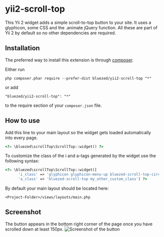 yii2-scroll-top
=====================
This Yii 2 widget adds a simple scroll-to-top button to your site.
It uses a glyphicon, some CSS and the .animate jQuery function. All these are part of Yii 2 by default so no other dependencies are required.

Installation
------------
The preferred way to install this extension is through [composer](http://getcomposer.org/download/).

Either run

```
php composer.phar require --prefer-dist bluezed/yii2-scroll-top "*"
```

or add

```
"bluezed/yii2-scroll-top": "*"
```

to the require section of your `composer.json` file.


How to use
----------
Add this line to your main layout so the widget gets loaded automatically into every page.
```php
<?= \bluezed\scrollTop\ScrollTop::widget() ?>
```

To customize the class of the i and a-tags generated by the widget use the following syntax: 
```php
<?= \bluezed\scrollTop\ScrollTop::widget([
      'i_class' => 'glyphicon glyphicon-menu-up bluezed-scroll-top-circle my_custom_class', 
      'a_class' => 'bluezed-scroll-top my_other_custom_class') ?>
```


By default your main layout should be located here:
```
<Project-Folder>/views/layouts/main.php
```

Screenshot
----------
The button appears in the bottom right corner of the page once you have scrolled down at least 150px.
![Screenshot of the button](https://s19.postimg.cc/dkro8azxf/Scroll-_Top-_Button.png)
